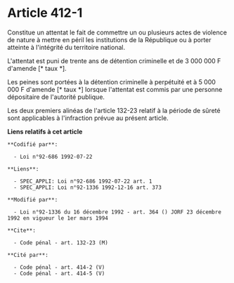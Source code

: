 # Article 412-1

Constitue un attentat le fait de commettre un ou plusieurs actes de violence de nature à mettre en péril les institutions de
la République ou à porter atteinte à l'intégrité du territoire national.

L'attentat est puni de trente ans de détention criminelle et de 3 000 000 F d'amende [* taux *].

Les peines sont portées à la détention criminelle à perpétuité et à 5 000 000 F d'amende [* taux *] lorsque l'attentat est
commis par une personne dépositaire de l'autorité publique.

Les deux premiers alinéas de l'article 132-23 relatif à la période de sûreté sont applicables à l'infraction prévue au
présent article.

**Liens relatifs à cet article**

	**Codifié par**:

	  - Loi n°92-686 1992-07-22

	**Liens**:

	  - SPEC_APPLI: Loi n°92-686 1992-07-22 art. 1
	  - SPEC_APPLI: Loi n°92-1336 1992-12-16 art. 373

	**Modifié par**:

	  - Loi n°92-1336 du 16 décembre 1992 - art. 364 () JORF 23 décembre 1992 en vigueur le 1er mars 1994

	**Cite**:

	  - Code pénal - art. 132-23 (M)

	**Cité par**:

	  - Code pénal - art. 414-2 (V)
	  - Code pénal - art. 414-5 (V)
